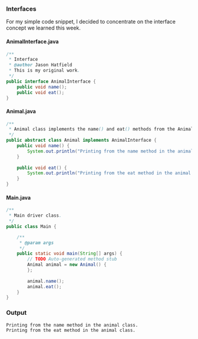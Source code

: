 ### Interfaces

For my simple code snippet, I decided to concentrate on the interface concept we learned this week.

#### AnimalInterface.java
``` Java
/**
 * Interface
 * @author Jason Hatfield
 * This is my original work.
 */
public interface AnimalInterface {
	public void name();
	public void eat();
}
```
#### Animal.java
``` Java
/**
 * Animal class implements the name() and eat() methods from the AnimalInterface class
 */
public abstract class Animal implements AnimalInterface {
	public void name() {
		System.out.println("Printing from the name method in the animal class.");
	}
	
	public void eat() {
		System.out.println("Printing from the eat method in the animal class.");
	}
}
```
#### Main.java
``` java
/**
 * Main driver class.
 */
public class Main {

	/**
	 * @param args
	 */
	public static void main(String[] args) {
		// TODO Auto-generated method stub
		Animal animal = new Animal() {
		};
		
		animal.name();
		animal.eat();
	}
}
```
### Output
``` plainlanguage
Printing from the name method in the animal class.
Printing from the eat method in the animal class.
```
